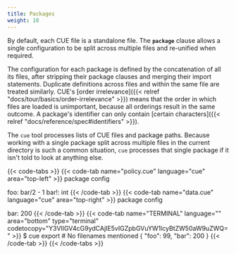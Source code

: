 ```yaml
---
title: Packages
weight: 10
---
```


By default, each CUE file is a standalone file.
The **`package`** clause allows a single configuration to be split across
multiple files and re-unified when required.

The configuration for each package is defined by the concatenation of all its files,
after stripping their package clauses and merging their import statements.
Duplicate definitions across files and within the same file are treated similarly.
CUE's
[order irrelevance]({{< relref "docs/tour/basics/order-irrelevance" >}})
means that the order in which files are loaded is unimportant,
because all orderings result in the same outcome.
A package's identifier can only contain
[certain characters]({{< relref "docs/reference/spec#identifiers" >}}).

The `cue` tool processes lists of CUE files and package paths.
Because working with a single package split across multiple files in the
current directory is such a common situation,
`cue` processes that single package if it isn't told to look at anything else.

{{< code-tabs >}}
{{< code-tab name="policy.cue" language="cue" area="top-left" >}}
package config

foo:  bar/2 - 1
bar!: int
{{< /code-tab >}}
{{< code-tab name="data.cue" language="cue" area="top-right" >}}
package config

bar: 200
{{< /code-tab >}}
{{< code-tab name="TERMINAL" language="" area="bottom" type="terminal" codetocopy="Y3VlIGV4cG9ydCAjIE5vIGZpbGVuYW1lcyBtZW50aW9uZWQ=" >}}
$ cue export # No filenames mentioned
{
    "foo": 99,
    "bar": 200
}
{{< /code-tab >}}
{{< /code-tabs >}}
